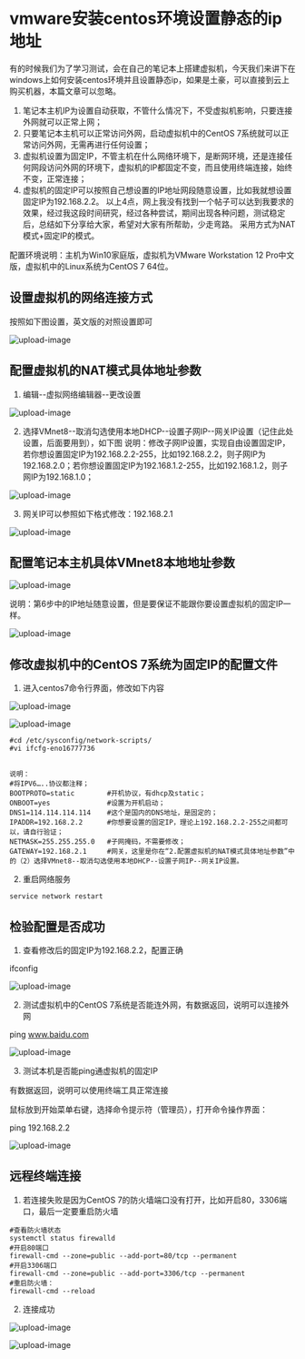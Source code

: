# vmware安装centos环境设置静态的ip地址

有的时候我们为了学习测试，会在自己的笔记本上搭建虚拟机，今天我们来讲下在windows上如何安装centos环境并且设置静态ip，如果是土豪，可以直接到云上购买机器，本篇文章可以忽略。

1. 笔记本主机IP为设置自动获取，不管什么情况下，不受虚拟机影响，只要连接外网就可以正常上网；
2. 只要笔记本主机可以正常访问外网，启动虚拟机中的CentOS 7系统就可以正常访问外网，无需再进行任何设置；
3. 虚拟机设置为固定IP，不管主机在什么网络环境下，是断网环境，还是连接任何网段访问外网的环境下，虚拟机的IP都固定不变，而且使用终端连接，始终不变，正常连接；
4. 虚拟机的固定IP可以按照自己想设置的IP地址网段随意设置，比如我就想设置固定IP为192.168.2.2。
以上4点，网上我没有找到一个帖子可以达到我要求的效果，经过我这段时间研究，经过各种尝试，期间出现各种问题，测试稳定后，总结如下分享给大家，希望对大家有所帮助，少走弯路。
采用方式为NAT模式+固定IP的模式。

配置环境说明：主机为Win10家庭版，虚拟机为VMware Workstation 12 Pro中文版，虚拟机中的Linux系统为CentOS 7 64位。

## 设置虚拟机的网络连接方式

按照如下图设置，英文版的对照设置即可

![upload-image](image/centos/1.png) 
 
## 配置虚拟机的NAT模式具体地址参数

1. 编辑--虚拟网络编辑器--更改设置

![upload-image](image/centos/2.png) 

2. 选择VMnet8--取消勾选使用本地DHCP--设置子网IP--网关IP设置（记住此处设置，后面要用到），如下图
说明：修改子网IP设置，实现自由设置固定IP，若你想设置固定IP为192.168.2.2-255，比如192.168.2.2，则子网IP为192.168.2.0；若你想设置固定IP为192.168.1.2-255，比如192.168.1.2，则子网IP为192.168.1.0；
 
![upload-image](image/centos/3.png) 

3. 网关IP可以参照如下格式修改：192.168.2.1

![upload-image](image/centos/4.png) 
 
 
## 配置笔记本主机具体VMnet8本地地址参数

![upload-image](image/centos/5.png) 
 
说明：第6步中的IP地址随意设置，但是要保证不能跟你要设置虚拟机的固定IP一样。

![upload-image](image/centos/6.png) 
 
 
## 修改虚拟机中的CentOS 7系统为固定IP的配置文件

1. 进入centos7命令行界面，修改如下内容

![upload-image](image/centos/7.png) 

![upload-image](image/centos/8.png) 

```
#cd /etc/sysconfig/network-scripts/
#vi ifcfg-eno16777736
 
 
说明：
#将IPV6…..协议都注释；
BOOTPROTO=static        #开机协议，有dhcp及static；
ONBOOT=yes              #设置为开机启动；
DNS1=114.114.114.114    #这个是国内的DNS地址，是固定的；
IPADDR=192.168.2.2      #你想要设置的固定IP，理论上192.168.2.2-255之间都可以，请自行验证；
NETMASK=255.255.255.0   #子网掩码，不需要修改；
GATEWAY=192.168.2.1     #网关，这里是你在“2.配置虚拟机的NAT模式具体地址参数”中的（2）选择VMnet8--取消勾选使用本地DHCP--设置子网IP--网关IP设置。
```

2. 重启网络服务

```
service network restart
```

## 检验配置是否成功

1. 查看修改后的固定IP为192.168.2.2，配置正确

ifconfig

![upload-image](image/centos/9.png) 
 
2. 测试虚拟机中的CentOS 7系统是否能连外网，有数据返回，说明可以连接外网

ping www.baidu.com

![upload-image](image/centos/10.png) 
 
3. 测试本机是否能ping通虚拟机的固定IP

有数据返回，说明可以使用终端工具正常连接

鼠标放到开始菜单右键，选择命令提示符（管理员），打开命令操作界面：

ping 192.168.2.2

![upload-image](image/centos/11.png) 
 
 
## 远程终端连接

1. 若连接失败是因为CentOS 7的防火墙端口没有打开，比如开启80，3306端口，最后一定要重启防火墙

```
#查看防火墙状态
systemctl status firewalld  
#开启80端口
firewall-cmd --zone=public --add-port=80/tcp --permanent  
#开启3306端口
firewall-cmd --zone=public --add-port=3306/tcp --permanent  
#重启防火墙：
firewall-cmd --reload  
```

2. 连接成功

![upload-image](image/centos/12.png) 

![upload-image](image/centos/13.png) 
 
 
